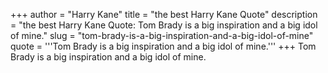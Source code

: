 +++
author = "Harry Kane"
title = "the best Harry Kane Quote"
description = "the best Harry Kane Quote: Tom Brady is a big inspiration and a big idol of mine."
slug = "tom-brady-is-a-big-inspiration-and-a-big-idol-of-mine"
quote = '''Tom Brady is a big inspiration and a big idol of mine.'''
+++
Tom Brady is a big inspiration and a big idol of mine.
